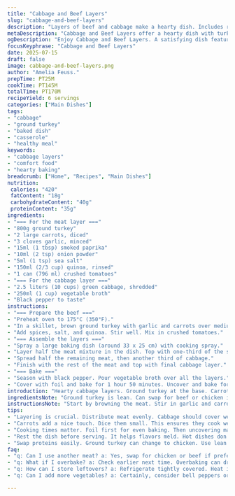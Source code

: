 ```yaml
---
title: "Cabbage and Beef Layers"
slug: "cabbage-and-beef-layers"
description: "Layers of beef and cabbage make a hearty dish. Includes rice and tomatoes for more texture. Cooking takes a while but it's mostly hands-off. Meat mixture, rice, and tomato chunks layered with cabbage. Bake covered, then uncovered for browning."
metaDescription: "Cabbage and Beef Layers offer a hearty dish with turkey, quinoa, and tomatoes. A comforting meal made with layers of goodness and baked to perfection."
ogDescription: "Enjoy Cabbage and Beef Layers. A satisfying dish featuring ground turkey, layered with quinoa, tomatoes, and tender cabbage. Perfect for family dinners."
focusKeyphrase: "Cabbage and Beef Layers"
date: 2025-07-15
draft: false
image: cabbage-and-beef-layers.png
author: "Amelia Feuss."
prepTime: PT25M
cookTime: PT145M
totalTime: PT170M
recipeYield: 6 servings
categories: ["Main Dishes"]
tags:
- "cabbage"
- "ground turkey"
- "baked dish"
- "casserole"
- "healthy meal"
keywords:
- "cabbage layers"
- "comfort food"
- "hearty baking"
breadcrumb: ["Home", "Recipes", "Main Dishes"]
nutrition: 
 calories: "420"
 fatContent: "18g"
 carbohydrateContent: "40g"
 proteinContent: "35g"
ingredients:
- "=== For the meat layer ==="
- "800g ground turkey"
- "2 large carrots, diced"
- "3 cloves garlic, minced"
- "15ml (1 tbsp) smoked paprika"
- "10ml (2 tsp) onion powder"
- "5ml (1 tsp) sea salt"
- "150ml (2/3 cup) quinoa, rinsed"
- "1 can (796 ml) crushed tomatoes"
- "=== For the cabbage layer ==="
- "2.5 liters (10 cups) green cabbage, shredded"
- "250ml (1 cup) vegetable broth"
- "Black pepper to taste"
instructions:
- "=== Prepare the beef ==="
- "Preheat oven to 175°C (350°F)."
- "In a skillet, brown ground turkey with garlic and carrots over medium heat."
- "Add spices, salt, and quinoa. Stir well. Mix in crushed tomatoes."
- "=== Assemble the layers ==="
- "Spray a large baking dish (around 33 x 25 cm) with cooking spray."
- "Layer half the meat mixture in the dish. Top with one-third of the shredded cabbage."
- "Spread half the remaining meat, then another third of cabbage."
- "Finish with the rest of the meat and top with final cabbage layer."
- "=== Bake ==="
- "Season with black pepper. Pour vegetable broth over all the layers."
- "Cover with foil and bake for 1 hour 50 minutes. Uncover and bake for additional 30 minutes."
introduction: "Hearty cabbage layers. Ground turkey at the base. Carrots add sweetness. Cabbage holds everything. Easy layering. Takes some time to bake. Flavor deepens as it cooks. Broth adds moisture. Great for dinner."
ingredientsNote: "Ground turkey is lean. Can swap for beef or chicken if needed. Quinoa serves as great filler. Rinsing quinoa is key. Shredded cabbage can be tough. Use fresh for best results. Cabbage will soften in baking. Season layers well to balance."
instructionsNote: "Start by browning the meat. Stir in garlic and carrots. Mix in quinoa next. Add crushed tomatoes. Layer carefully in the baking dish. Cover for the first part. Uncover to brown the top layer. Let it rest before serving. It will be hot!"
tips:
- "Layering is crucial. Distribute meat evenly. Cabbage should cover well. Don’t rush. Let the layers sit. Broth will add moisture. Avoid dry spots. Broth is key for flavor too. Consider using more broth based on taste."
- "Carrots add a nice touch. Dice them small. This ensures they cook well. Sweetness balances the savory. Fresh ingredients really matter. Use seasonal cabbage. Older cabbage can be tougher."
- "Cooking times matter. Foil first for even baking. Then uncovering makes it brown. Check halfway. If cooking uneven, rotate the dish. Oven variations found. Know your oven's quirks."
- "Rest the dish before serving. It helps flavors meld. Hot dishes don't slice well. Wait 10-15 minutes. It cools slightly. Also easier to handle. Consider the heat when serving."
- "Swap proteins easily. Ground turkey can change to chicken. Use lean meats for healthier options. Beef offers richer flavor. Adjust spices slightly with each type."
faq:
- "q: Can I use another meat? a: Yes, swap for chicken or beef if preferred. Be aware of flavor changes. Adjust seasonings based on meat. Lean meats like turkey work best."
- "q: What if I overbake? a: Check earlier next time. Overbaking can dry out layers. Cover again if browning too fast. Monitor closely during last half hour."
- "q: How can I store leftovers? a: Refrigerate tightly covered. Heat in oven or microwave later. Consider freezer for longer storage. But don't freeze the cooked dish, rather pack layers separately."
- "q: Can I add more vegetables? a: Certainly, consider bell peppers or zucchini. Chop them small for even cooking. Adjust layering as needed. More veggies will also add moisture."

---
```

